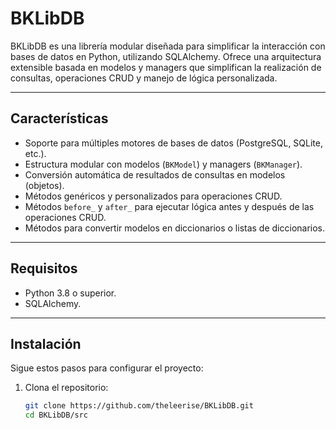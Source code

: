 # BKLibDB

BKLibDB es una librería modular diseñada para simplificar la interacción con bases de datos en Python, utilizando SQLAlchemy. Ofrece una arquitectura extensible basada en modelos y managers que simplifican la realización de consultas, operaciones CRUD y manejo de lógica personalizada.

---

## **Características**

- Soporte para múltiples motores de bases de datos (PostgreSQL, SQLite, etc.).
- Estructura modular con modelos (`BKModel`) y managers (`BKManager`).
- Conversión automática de resultados de consultas en modelos (objetos).
- Métodos genéricos y personalizados para operaciones CRUD.
- Métodos `before_` y `after_` para ejecutar lógica antes y después de las operaciones CRUD.
- Métodos para convertir modelos en diccionarios o listas de diccionarios.

---

## **Requisitos**

- Python 3.8 o superior.
- SQLAlchemy.

---

## **Instalación**

Sigue estos pasos para configurar el proyecto:

1. Clona el repositorio:
   ```bash
   git clone https://github.com/theleerise/BKLibDB.git
   cd BKLibDB/src
